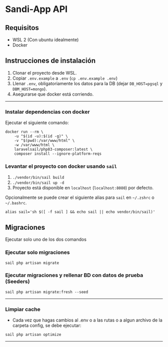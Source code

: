 # Sandi-App API

## Requisitos
* WSL 2 (Con ubuntu idealmente)
* Docker

## Instrucciones de instalación

 1. Clonar el proyecto desde WSL.
 2. Copiar `.env.example` a `.env` (`cp .env.example .env`)
 3. Llenar `.env`, obligatoriamente los datos para la DB (dejar `DB_HOST=pgsql` y `DBM_HOST=mongo`).
 4. Asegurarse que docker está corriendo.

---

### Instalar dependencias con docker

Ejecutar el siguiente comando:

```
docker run --rm \
    -u "$(id -u):$(id -g)" \
    -v "$(pwd):/var/www/html" \
    -w /var/www/html \
    laravelsail/php83-composer:latest \
    composer install --ignore-platform-reqs
```

### Levantar el proyecto con docker usando `sail`

 1. `./vendor/bin/sail build`
 2. `./vendor/bin/sail up -d`
 3. Proyecto está disponible en `localhost` (`localhost:8080`) por defecto.

Opcionalmente se puede crear el siguiente alias para `sail` en `~/.zshrc` o `~/.bashrc`.
```
alias sail='sh $([ -f sail ] && echo sail || echo vendor/bin/sail)'
```

Migraciones
---
Ejecutar solo uno de los dos comandos

### Ejecutar solo migraciones 

```
sail php artisan migrate
```
### Ejecutar migraciones y rellenar BD con datos de prueba (Seeders)

```
sail php artisan migrate:fresh --seed
```
---

### Limpiar cache

* Cada vez que hagas cambios al .env o a las rutas o a algun archivo de la carpeta config, se debe ejecutar:
```
sail php artisan optimize
```
---


